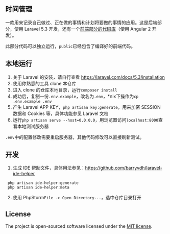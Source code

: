 ## 时间管理

一款用来记录自己做过、正在做的事情和计划将要做的事情的应用。这是后端部分，使用 Laravel 5.3 开发，还有一个[前端部分的代码库](../TimeManage-ng2)（使用 Angular 2 开发）。

此部分代码可以独立运行，`public`已经包含了编译好的前端代码。

## 本地运行

1. 关于 Laravel 的安装，请自行查看 https://laravel.com/docs/5.3/installation
1. 使用你熟悉的工具 clone 本仓库
1. 进入 clone 的仓库本地目录，运行`composer install`
1. 成功后，复制一份`.env.example`，改名为`.env`，*nix下操作为`cp .env.example .env`
1. 产生 Laravel APP KEY，`php artisan key:generate`，用来加密 SESSION 数据和 Cookies 等，具体功能参见 Laravel 文档
1. 运行`php artisan serve --host=0.0.0.0`，用浏览器访问`localhost:8000`查看本地测试服务器

`.env`中的配置修改需要重启服务器，其他代码修改可以直接刷新测试。

## 开发

1. 生成 IDE 帮助文件，具体用法参见：https://github.com/barryvdh/laravel-ide-helper
```
 php artisan ide-helper:generate
 php artisan ide-helper:meta
```
2. 使用 PhpStorm`File -> Open Directory...`，选中仓库目录打开


## License

The project is open-sourced software licensed under the [MIT license](http://opensource.org/licenses/MIT).
